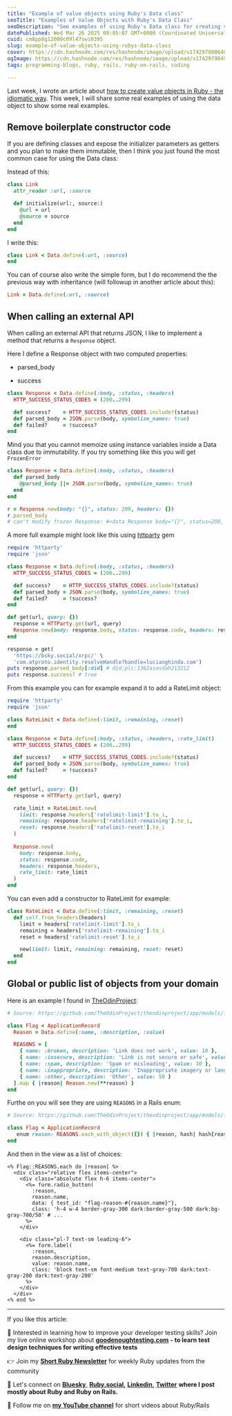 ```yaml
---
title: "Example of value objects using Ruby's Data class"
seoTitle: "Examples of Value Objects with Ruby's Data Class"
seoDescription: "See examples of using Ruby's Data class for creating value objects, removing boilerplate code, and enhancing API response handling"
datePublished: Wed Mar 26 2025 09:05:07 GMT+0000 (Coordinated Universal Time)
cuid: cm8pp8g12000c09l47swi0395
slug: example-of-value-objects-using-rubys-data-class
cover: https://cdn.hashnode.com/res/hashnode/image/upload/v1742979806403/973bead1-7a96-42e2-bf87-7cddc1aba4ef.png
ogImage: https://cdn.hashnode.com/res/hashnode/image/upload/v1742979849258/12156261-33df-4654-bf5d-045d3f715618.png
tags: programming-blogs, ruby, rails, ruby-on-rails, coding

---
```


Last week, I wrote an article about [how to create value objects in Ruby - the idiomatic way](https://allaboutcoding.ghinda.com/how-to-create-value-objects-in-ruby-the-idiomatic-way). This week, I will share some real examples of using the data object to show some real examples.

## Remove boilerplate constructor code

If you are defining classes and expose the initializer parameters as getters and you plan to make them immutable, then I think you just found the most common case for using the Data class:

Instead of this:

```ruby
class Link
  attr_reader :url, :source

  def initialize(url:, source:)
    @url = url
    @source = source
  end
end
```

I write this:

```ruby
class Link < Data.define(:url, :source)
end
```

You can of course also write the simple form, but I do recommend the the previous way with inheritance (will followup in another article about this):

```ruby
Link = Data.define(:url, :source)
```

## **When calling an external API**

When calling an external API that returns JSON, I like to implement a method that returns a `Response` object.

Here I define a Response object with two computed properties:

* parsed\_body
    
* success
    

```ruby
class Response < Data.define(:body, :status, :headers)
  HTTP_SUCCESS_STATUS_CODES = (200..299)

  def success?    = HTTP_SUCCESS_STATUS_CODES.include?(status)
  def parsed_body = JSON.parse(body, symbolize_names: true)
  def failed?     = !success?
end
```

Mind you that you cannot memoize using instance variables inside a Data class due to immutability. If you try something like this you will get `FrozenError`

```ruby
class Response < Data.define(:body, :status, :headers)
  def parsed_body 
    @parsed_body ||= JSON.parse(body, symbolize_names: true)
  end
end

r = Response.new(body: "{}", status: 200, headers: {})
r.parsed_body
# can't modify frozen Response: #<data Response body="{}", status=200, headers={}> (FrozenError)
```

A more full example might look like this using [httparty](https://github.com/jnunemaker/httparty) gem

```ruby
require 'httparty' 
require 'json'

class Response < Data.define(:body, :status, :headers)
  HTTP_SUCCESS_STATUS_CODES = (200..299)

  def success?    = HTTP_SUCCESS_STATUS_CODES.include?(status)
  def parsed_body = JSON.parse(body, symbolize_names: true)
  def failed?     = !success?
end

def get(url, query: {})
  response = HTTParty.get(url, query)
  Response.new(body: response.body, status: response.code, headers: response.headers)
end

response = get(
  'https://bsky.social/xrpc/' \
  'com.atproto.identity.resolveHandle?handle=lucianghinda.com')
puts response.parsed_body[:did] # did:plc:1362asasdah213212
puts response.success? # true
```

From this example you can for example expand it to add a RateLimit object:

```ruby
require 'httparty' 
require 'json'

class RateLimit < Data.define(:limit, :remaining, :reset)
end

class Response < Data.define(:body, :status, :headers, :rate_limit)
  HTTP_SUCCESS_STATUS_CODES = (200..299)

  def success?    = HTTP_SUCCESS_STATUS_CODES.include?(status)
  def parsed_body = JSON.parse(body, symbolize_names: true)
  def failed?     = !success?
end

def get(url, query: {})
  response = HTTParty.get(url, query)

  rate_limit = RateLimit.new(
    limit: response.headers['ratelimit-limit'].to_i,
    remaining: response.headers['ratelimit-remaining'].to_i,
    reset: response.headers['ratelimit-reset'].to_i
  )
  
  Response.new(
    body: response.body,
    status: response.code,
    headers: response.headers,
    rate_limit: rate_limit
  )
end
```

You can even add a constructor to RateLimit for example:

```ruby
class RateLimit < Data.define(:limit, :remaining, :reset)
  def self.from_headers(headers)
    limit = headers['ratelimit-limit'].to_i
    remaining = headers['ratelimit-remaining'].to_i
    reset = headers['ratelimit-reset'].to_i

    new(limit: limit, remaining: remaining, reset: reset)
  end
end
```

## **Global or public list of objects from your domain**

Here is an example I found in [TheOdinProject](https://github.com/TheOdinProject/theodinproject):

```ruby
# Source: https://github.com/TheOdinProject/theodinproject/app/models/flag.rb

class Flag < ApplicationRecord
  Reason = Data.define(:name, :description, :value)

  REASONS = [
    { name: :broken, description: 'Link does not work', value: 10 },
    { name: :insecure, description: 'Link is not secure or safe', value: 20 },
    { name: :spam, description: 'Spam or misleading', value: 30 },
    { name: :inappropriate, description: 'Inappropriate imagery or language', value: 40 },
    { name: :other, description: 'Other', value: 50 }
  ].map { |reason| Reason.new(**reason) }
end
```

Furthe on you will see they are using `REASONS` in a Rails enum:

```ruby
# Source: https://github.com/TheOdinProject/theodinproject/app/models/flag.rb

class Flag < ApplicationRecord
   enum reason: REASONS.each_with_object({}) { |reason, hash| hash[reason.name] = reason.value }
end
```

And then in the view as a list of choices:

```erb
<% Flag::REASONS.each do |reason| %>
  <div class="relative flex items-center">
    <div class="absolute flex h-6 items-center">
      <%= form.radio_button(
        :reason, 
        reason.name, 
        data: { test_id: "flag-reason-#{reason.name}"}, 
        class: 'h-4 w-4 border-gray-300 dark:border-gray-500 dark:bg-gray-700/50' # ...
      %>
    </div>

    <div class="pl-7 text-sm leading-6">
      <%= form.label(
        :reason, 
        reason.description, 
        value: reason.name, 
        class: 'block text-sm font-medium text-gray-700 dark:text-gray-200 dark:text-gray-200' 
      %>
    </div>
  </div>
<% end %>
```

---

If you like this article:

👐 Interested in learning how to improve your developer testing skills? Join my live online workshop about [**goodenoughtesting.com**](http://goodenoughtesting.com/) **\- to learn test design techniques for writing effective tests**

👉 Join my [**Short Ruby Newsletter**](https://newsletter.shortruby.com/) for weekly Ruby updates from the community

🤝 Let's connect on [**Bluesky**](https://bsky.app/profile/lucianghinda.com), [**Ruby.social**](http://ruby.social/)**,** [**Linkedin**](https://linkedin.com/in/lucianghinda)**,** [**Twitter**](https://x.com/lucianghinda) **where I post mostly about Ruby and Ruby on Rails.**

🎥 Follow me on [**my YouTube channel**](https://www.youtube.com/@shortruby) for short videos about Ruby/Rails